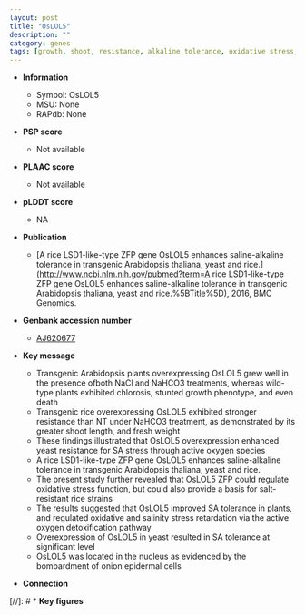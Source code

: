```yaml
---
layout: post
title: "OsLOL5"
description: ""
category: genes
tags: [growth, shoot, resistance, alkaline tolerance, oxidative stress, salinity, tolerance, oxidative, salinity stress, stress, nucleus,  sa , SA]
---
```


* **Information**  
    + Symbol: OsLOL5  
    + MSU: None  
    + RAPdb: None  

* **PSP score**  
    + Not available 

* **PLAAC score**  
    + Not available 

* **pLDDT score**
    + NA


* **Publication**  
    + [A rice LSD1-like-type ZFP gene OsLOL5 enhances saline-alkaline tolerance in transgenic Arabidopsis thaliana, yeast and rice.](http://www.ncbi.nlm.nih.gov/pubmed?term=A rice LSD1-like-type ZFP gene OsLOL5 enhances saline-alkaline tolerance in transgenic Arabidopsis thaliana, yeast and rice.%5BTitle%5D), 2016, BMC Genomics.

* **Genbank accession number**  
    + [AJ620677](http://www.ncbi.nlm.nih.gov/nuccore/AJ620677)

* **Key message**  
    + Transgenic Arabidopsis plants overexpressing OsLOL5 grew well in the presence ofboth NaCl and NaHCO3 treatments, whereas wild-type plants exhibited chlorosis, stunted growth phenotype, and even death
    + Transgenic rice overexpressing OsLOL5 exhibited stronger resistance than NT under NaHCO3 treatment, as demonstrated by its greater shoot length, and fresh weight
    + These findings illustrated that OsLOL5 overexpression enhanced yeast resistance for SA stress through active oxygen species
    + A rice LSD1-like-type ZFP gene OsLOL5 enhances saline-alkaline tolerance in transgenic Arabidopsis thaliana, yeast and rice.
    + The present study further revealed that OsLOL5 ZFP could regulate oxidative stress function, but could also provide a basis for salt-resistant rice strains
    + The results suggested that OsLOL5 improved SA tolerance in plants, and regulated oxidative and salinity stress retardation via the active oxygen detoxification pathway
    + Overexpression of OsLOL5 in yeast resulted in SA tolerance at significant level
    + OsLOL5 was located in the nucleus as evidenced by the bombardment of onion epidermal cells

* **Connection**  

[//]: # * **Key figures**  


